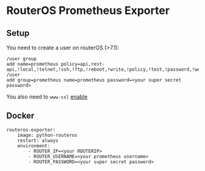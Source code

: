 # RouterOS Prometheus Exporter

## Setup

You need to create a user on routerOS (>7.1):

```
/user group
add name=prometheus policy=api,rest-api,!local,!telnet,!ssh,!ftp,!reboot,!write,!policy,!test,!password,!web,!sniff,!sensitive,!romon,!dude,!tikapp
/user
add group=prometheus name=prometheus password=<your super secret password>
````

You also need to `www-ssl` [enable](https://help.mikrotik.com/docs/display/ROS/REST+API)

## Docker

```
routeros-exporter:
    image: python-routeros
    restart: always
    environment:
        - ROUTER_IP=<your ROUTERIP>
        - ROUTER_USERNAME=<your prometheus username>
        - ROUTER_PASSWORD=<your super secret password>
```